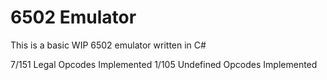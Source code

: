 # 6502 Emulator
This is a basic WIP 6502 emulator written in C#

7/151 Legal Opcodes Implemented
1/105 Undefined Opcodes Implemented